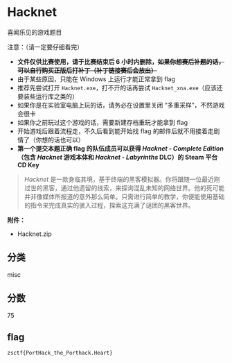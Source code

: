 # Hacknet

喜闻乐见的游戏题目

注意：（请一定要仔细看完）

- **文件仅供比赛使用，请于比赛结束后 6 小时内删除，~~如果你想赛后补题的话，可以自行购买正版后打补丁（补丁链接赛后会放出）~~**
- 由于某些原因，只能在 Windows 上运行才能正常拿到 flag
- 推荐先尝试打开 `Hacknet.exe`，打不开的话再尝试 `Hacknet_xna.exe`（应该还要装些运行库之类的）
- 如果你是在实验室电脑上玩的话，请务必在设置里关闭 “多重采样”，不然游戏会很卡
- 如果你之前玩过这个游戏的话，需要新建存档重玩才能拿到 flag
- 开始游戏后跟着流程走，不久后看到能开始找 flag 的邮件后就不用接着走剧情了（你想的话也可以）
- **第一个提交本题正确 flag 的队伍成员可以获得 *Hacknet - Complete Edition*（包含 *Hacknet* 游戏本体和 *Hacknet - Labyrinths* DLC）的 Steam 平台 CD Key**

> *Hacknet* 是一款身临其境，基于终端的黑客模拟器。你将跟随一位最近刚过世的黑客，通过他遗留的线索，来探询混乱未知的网络世界。他的死可能并非像媒体所报道的意外那么简单。只需进行简单的教学，你便能使用基础的指令来完成真实的骇入过程，探索这充满了谜团的黑客世界。

**附件：**

- Hacknet.zip

## 分类

misc

## 分数

75

## flag

`zsctf{PortHack_the_Porthack.Heart}`
